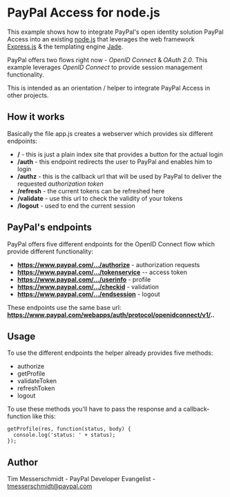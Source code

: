 PayPal Access for node.js
============

This example shows how to integrate PayPal's open identity solution PayPal Access into an existing [node.js](http://nodejs.org/) that leverages the web framework [Express.js](http://expressjs.com/) & the templating engine [Jade](http://jade-lang.com/).

PayPal offers two flows right now - *OpenID Connect* & *OAuth 2.0*. This example leverages *OpenID Connect* to provide session management functionality.

This is intended as an orientation / helper to integrate PayPal Access in other projects.


How it works
------------
Basically the file app.js creates a webserver which provides six different endpoints:

- **/** - this is just a plain index site that provides a button for the actual login
- **/auth** - this endpoint redirects the user to PayPal and enables him to login
- **/authz** - this is the callback url that will be used by PayPal to deliver the requested *authorization token*
- **/refresh** - the current tokens can be refreshed here 
- **/validate** - use this url to check the validity of your tokens
- **/logout** - used to end the current session

PayPal's endpoints
-------------
PayPal offers five different endpoints for the OpenID Connect flow which provide different functionality:

- **https://www.paypal.com/.../authorize** - authorization requests
- **https://www.paypal.com/.../tokenservice** -- access token
- **https://www.paypal.com/.../userinfo** - profile
- **https://www.paypal.com/.../checkid** - validation
- **https://www.paypal.com/.../endsession** - logout

These endpoints use the same base url:
**https://www.paypal.com/webapps/auth/protocol/openidconnect/v1/..**

Usage
-----
To use the different endpoints the helper already provides five methods:

- authorize
- getProfile
- validateToken
- refreshToken
- logout

To use these methods you'll have to pass the response and a callback-function like this:

    getProfile(res, function(status, body) {
      console.log('status: ' + status);
    });

Author
-----
Tim Messerschmidt - PayPal Developer Evangelist - [tmesserschmidt@paypal.com](mailto:tmesserschmidt@paypal.com)
